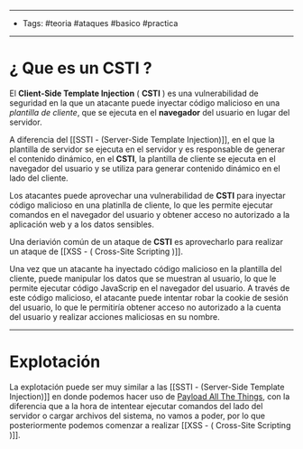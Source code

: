----
- Tags: #teoria #ataques #basico #practica
---

# ¿ Que es un **CSTI** ? 

El **Client-Side Template Injection** ( **CSTI** ) es una vulnerabilidad de seguridad en la que un atacante puede inyectar código malicioso en una *plantilla de cliente*, que se ejecuta en el **navegador** del usuario en lugar del servidor. 

A diferencia del [[SSTI - (Server-Side Template Injection)]], en el que la plantilla de servidor se ejecuta en el servidor y es responsable de generar el contenido dinámico, en el **CSTI**, la plantilla de cliente se ejecuta en el navegador del usuario y se utiliza para generar contenido dinámico en el lado del cliente. 

Los atacantes puede aprovechar una vulnerabilidad de **CSTI** para inyectar código malicioso en una platinlla de cliente, lo que les permite ejecutar comandos en el navegador del usuario y obtener acceso no autorizado a la aplicación web y a los datos sensibles. 

Una deriavión común de un ataque de **CSTI** es aprovecharlo para realizar un ataque de [[XSS  - ( Cross-Site Scripting )]]. 

Una vez que un atacante ha inyectado código malicioso en la plantilla del cliente, puede manipular los datos que se muestran al usuario, lo que le permite ejecutar código JavaScrip en el navegador del usuario. A través de este código malicioso, el atacante puede intentar robar la cookie de sesión del usuario, lo que le permitiría obtener acceso no autorizado a la cuenta del usuario y realizar acciones maliciosas en su nombre. 

----

# Explotación 

La explotación puede ser muy similar a las [[SSTI - (Server-Side Template Injection)]] en donde podemos hacer uso de [Payload All The Things](https://github.com/swisskyrepo/PayloadsAllTheThings/tree/master/Server%20Side%20Template%20Injection), con la diferencia que a la hora de intentear ejecutar comandos del lado del servidor o cargar archivos del sistema, no vamos a poder, por lo que posteriormente podemos comenzar a realizar  [[XSS  - ( Cross-Site Scripting )]]. 

